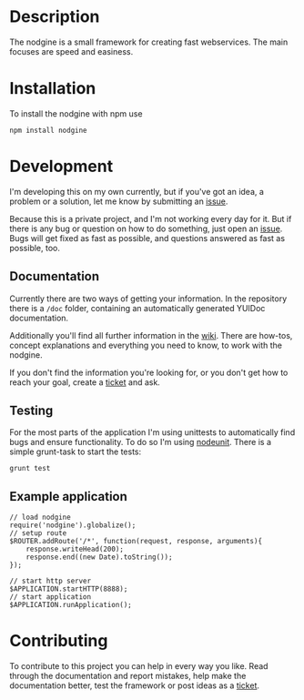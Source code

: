 # Description #

The nodgine is a small framework for creating fast webservices. The main focuses are speed and easiness.

# Installation #

To install the nodgine with npm use

    npm install nodgine

# Development #

I'm developing this on my own currently, but if you've got an idea, a problem or a solution, let me know by submitting an
[issue](https://github.com/sateffen/nodgine/issues).

Because this is a private project, and I'm not working every day for it. But if there is any bug or question on how to do something,
just open an [issue](https://github.com/sateffen/nodgine/issues). Bugs will get fixed as fast as possible, and questions answered as
fast as possible, too.

## Documentation ##

Currently there are two ways of getting your information. In the repository there is a `/doc` folder, containing an automatically
generated YUIDoc documentation.

Additionally you'll find all further information in the [wiki](https://github.com/sateffen/nodgine/wiki). There are how-tos, concept
explanations and everything you need to know, to work with the nodgine.

If you don't find the information you're looking for, or you don't get how to reach your goal, create a
[ticket](https://github.com/sateffen/nodgine/issues) and ask.

## Testing ##

For the most parts of the application I'm using unittests to automatically find bugs and ensure functionality. To do so
I'm using [nodeunit](https://github.com/caolan/nodeunit).  There is a simple grunt-task to start the tests:

    grunt test

## Example application ##

	// load nodgine
	require('nodgine').globalize();
	// setup route
	$ROUTER.addRoute('/*', function(request, response, arguments){
		response.writeHead(200);
		response.end((new Date).toString());
	});
	
	// start http server
	$APPLICATION.startHTTP(8888);
	// start application
	$APPLICATION.runApplication();

# Contributing #

To contribute to this project you can help in every way you like. Read through the documentation and report mistakes, help make
the documentation better, test the framework or post ideas as a [ticket](https://github.com/sateffen/nodgine/issues).